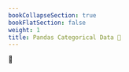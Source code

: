 ```yaml
---
bookCollapseSection: true
bookFlatSection: false
weight: 1
title: Pandas Categorical Data 🔐
---
```


🔐